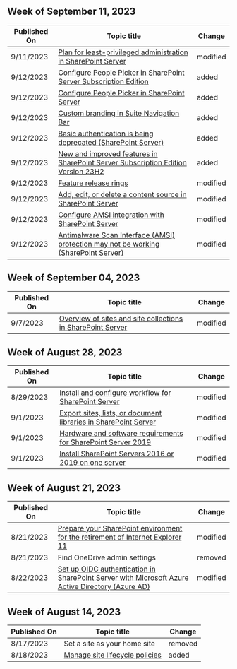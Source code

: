 <!-- This file is generated automatically each week. Changes made to this file will be overwritten.-->



## Week of September 11, 2023


| Published On |Topic title | Change |
|------|------------|--------|
| 9/11/2023 | [Plan for least-privileged administration in SharePoint Server](/SharePoint/security-for-sharepoint-server/plan-for-least-privileged-administration) | modified |
| 9/12/2023 | [Configure People Picker in SharePoint Server Subscription Edition](/SharePoint/administration/configure-people-picker-subscription-edition) | added |
| 9/12/2023 | [Configure People Picker in SharePoint Server](/SharePoint/administration/configure-people-picker) | added |
| 9/12/2023 | [Custom branding in Suite Navigation Bar](/SharePoint/sites/custom-branding-in-suite-bar) | added |
| 9/12/2023 | [Basic authentication is being deprecated (SharePoint Server)](/SharePoint/technical-reference/basic-auth-is-being-deprecated) | added |
| 9/12/2023 | [New and improved features in SharePoint Server Subscription Edition Version 23H2](/SharePoint/what-s-new/new-and-improved-features-in-sharepoint-server-subscription-edition-23h2-release) | added |
| 9/12/2023 | [Feature release rings](/SharePoint/administration/feature-release-rings) | modified |
| 9/12/2023 | [Add, edit, or delete a content source in SharePoint Server](/SharePoint/search/add-edit-or-delete-a-content-source) | modified |
| 9/12/2023 | [Configure AMSI integration with SharePoint Server](/SharePoint/security-for-sharepoint-server/configure-amsi-integration) | modified |
| 9/12/2023 | [Antimalware Scan Interface (AMSI) protection may not be working (SharePoint Server)](/SharePoint/technical-reference/amsi-protection-may-not-be-working) | modified |


## Week of September 04, 2023


| Published On |Topic title | Change |
|------|------------|--------|
| 9/7/2023 | [Overview of sites and site collections in SharePoint Server](/SharePoint/sites/sites-and-site-collections-overview) | modified |


## Week of August 28, 2023


| Published On |Topic title | Change |
|------|------------|--------|
| 8/29/2023 | [Install and configure workflow for SharePoint Server](/SharePoint/governance/install-and-configure-workflow-for-sharepoint-server) | modified |
| 9/1/2023 | [Export sites, lists, or document libraries in SharePoint Server](/SharePoint/administration/export-a-site-list-or-document-library) | modified |
| 9/1/2023 | [Hardware and software requirements for SharePoint Server 2019](/SharePoint/install/hardware-and-software-requirements-2019) | modified |
| 9/1/2023 | [Install SharePoint Servers 2016 or 2019 on one server](/SharePoint/install/install-sharepoint-server-2016-on-one-server) | modified |


## Week of August 21, 2023


| Published On |Topic title | Change |
|------|------------|--------|
| 8/21/2023 | [Prepare your SharePoint environment for the retirement of Internet Explorer 11](/SharePoint/prepare-ie11) | modified |
| 8/21/2023 | Find OneDrive admin settings | removed |
| 8/22/2023 | [Set up OIDC authentication in SharePoint Server with Microsoft Azure Active Directory (Azure AD)](/SharePoint/security-for-sharepoint-server/set-up-oidc-auth-in-sharepoint-server-with-msaad) | modified |


## Week of August 14, 2023


| Published On |Topic title | Change |
|------|------------|--------|
| 8/17/2023 | Set a site as your home site | removed |
| 8/18/2023 | [Manage site lifecycle policies](/SharePoint/site-lifecycle-management) | added |
